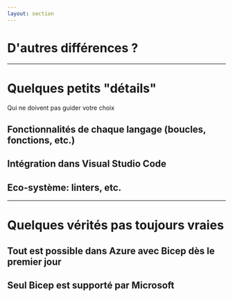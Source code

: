 ```yaml
---
layout: section
---
```


# D'autres différences ?

---

# Quelques petits "détails"
Qui ne doivent pas guider votre choix

<v-clicks>

## Fonctionnalités de chaque langage (boucles, fonctions, etc.)

## Intégration dans Visual Studio Code

## Eco-système: linters, etc.

</v-clicks>

---

# Quelques vérités pas toujours vraies

<v-clicks>

## Tout est possible dans Azure avec Bicep dès le premier jour

## Seul Bicep est supporté par Microsoft

</v-clicks>

<!-- 
Montrer le static website avec un deployment script en Bicep
Toute nouvelle feature doit être dans le provider AzureRm pour passer en GA
 -->